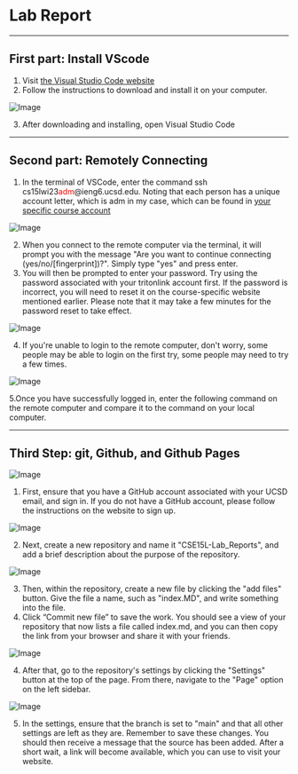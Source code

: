 # Lab Report
---

## First part: Install VScode

1. Visit [the Visual Studio Code website](https://code.visualstudio.com/)
2. Follow the instructions to download and install it on your computer.

![Image](https://ucsd-cse15l-w23.github.io/images/vscode.png)

3. After downloading and installing, open Visual Studio Code
---

## Second part: Remotely Connecting

1. In the terminal of VSCode, enter the command ssh cs15lwi23<span style="color:red;">adm</span>@ieng6.ucsd.edu.
Noting that each person has a unique account letter, which is adm in my case, which can be found in [your specific course account](https://sdacs.ucsd.edu/~icc/index.php)

![Image]()

2. When you connect to the remote computer via the terminal, it will prompt you with the message "Are you want to continue connecting (yes/no/[fingerprint])?". Simply type "yes" and press enter.
3. You will then be prompted to enter your password. Try using the password associated with your tritonlink account first. If the password is incorrect, you will need to reset it on the course-specific website mentioned earlier. Please note that it may take a few minutes for the password reset to take effect.

![Image]()

4. If you're unable to login to the remote computer, don't worry, some people may be able to login on the first try, some people may need to try a few times.

![Image]()

5.Once you have successfully logged in, enter the following command on the remote computer and compare it to the command on your local computer.

---

## Third Step: git, Github, and Github Pages

![Image]()

1. First, ensure that you have a GitHub account associated with your UCSD email, and sign in. If you do not have a GitHub account, please follow the instructions on the website to sign up.

![Image]()

2. Next, create a new repository and name it "CSE15L-Lab_Reports", and add a brief description about the purpose of the repository.

![Image]()

3. Then, within the repository, create a new file by clicking the "add files" button. Give the file a name, such as "index.MD", and write something into the file.
4. Click “Commit new file” to save the work. You should see a view of your repository that now lists a file called index.md, and you can then copy the link from your browser and share it with your friends. 

![Image]()

4. After that, go to the repository's settings by clicking the "Settings" button at the top of the page. From there, navigate to the "Page" option on the left sidebar.

![Image]()

5. In the settings, ensure that the branch is set to "main" and that all other settings are left as they are. Remember to save these changes.
You should then receive a message that the source has been added. After a short wait, a link will become available, which you can use to visit your website.

